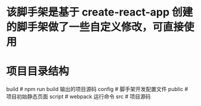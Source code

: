 # 该脚手架是基于 create-react-app 创建的脚手架做了一些自定义修改，可直接使用

# 项目目录结构

build   # npm run build 输出的项目源码
config  # 脚手架开发配置文件
public  # 项目初始静态页面
script  # webpack 运行命令
src     # 项目源码